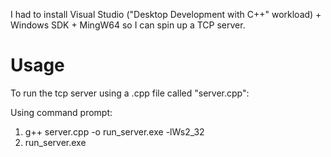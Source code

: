 I had to install Visual Studio ("Desktop Development with C++" workload) + Windows SDK + MingW64 so I can spin up a TCP server.

# Usage
To run the tcp server using a .cpp file called "server.cpp":

Using command prompt:
1. g++ server.cpp -o run_server.exe -lWs2_32
2. run_server.exe